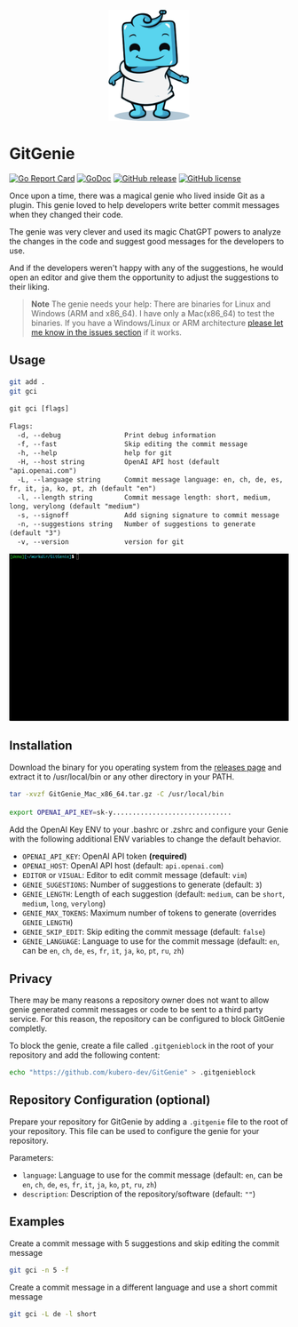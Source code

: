 <p align="center"><img src="docs/img/mascot.png" height="200" /></p>

# GitGenie
  
  [![Go Report Card](https://goreportcard.com/badge/github.com/mms-gianni/GitGenie)](https://goreportcard.com/report/github.com/mms-gianni/GitGenie)
  [![GoDoc](https://godoc.org/github.com/mms-gianni/GitGenie?status.svg)](https://godoc.org/github.com/mms-gianni/GitGenie)
  [![GitHub release](https://img.shields.io/github/release/mms-gianni/GitGenie.svg)](https://github.com/kubero-dev/GitGenie/releases/)
  [![GitHub license](https://img.shields.io/github/license/mms-gianni/GitGenie.svg)](https://github.com/kubero-dev/GitGenie/blob/main/LICENSE)


Once upon a time, there was a magical genie who lived inside Git as a plugin. This genie loved to help developers write better commit messages when they changed their code.

The genie was very clever and used its magic ChatGPT powers to analyze the changes in the code and suggest good messages for the developers to use.

And if the developers weren't happy with any of the suggestions, he would open an editor and give them the opportunity to adjust the suggestions to their liking.

> **Note**
> The genie needs your help: There are binaries for Linux and Windows (ARM and x86_64). I have only a Mac(x86_64) to test the binaries. If you have a Windows/Linux or ARM architecture [please let me know in the issues section](https://github.com/kubero-dev/GitGenie/issues/2) if it works.

## Usage
    
```bash
git add . 
git gci 
```

```
git gci [flags]

Flags:
  -d, --debug                Print debug information
  -f, --fast                 Skip editing the commit message
  -h, --help                 help for git
  -H, --host string          OpenAI API host (default "api.openai.com")
  -L, --language string      Commit message language: en, ch, de, es, fr, it, ja, ko, pt, zh (default "en")
  -l, --length string        Commit message length: short, medium, long, verylong (default "medium")
  -s, --signoff              Add signing signature to commit message
  -n, --suggestions string   Number of suggestions to generate (default "3")
  -v, --version              version for git
```
<img src="docs/img/demo.gif" />

## Installation

Download the binary for you operating system from the [releases page](https://github.com/mms-gianni/GitGenie/releases/latest) and extract it to /usr/local/bin or any other directory in your PATH.

```bash 
tar -xvzf GitGenie_Mac_x86_64.tar.gz -C /usr/local/bin

export OPENAI_API_KEY=sk-y..............................
```

Add the OpenAI Key ENV to your .bashrc or .zshrc and configure your Genie with the following additional ENV variables to change the default behavior.

- `OPENAI_API_KEY`: OpenAI API token **(required)**
- `OPENAI_HOST`: OpenAI API host (default: `api.openai.com`)
- `EDITOR` or `VISUAL`: Editor to edit commit message (default: `vim`)
- `GENIE_SUGESTIONS`: Number of suggestions to generate (default: `3`)
- `GENIE_LENGTH`: Length of each suggestion (default: `medium`, can be `short`, `medium`, `long`, `verylong`)
- `GENIE_MAX_TOKENS`: Maximum number of tokens to generate (overrides `GENIE_LENGTH`)
- `GENIE_SKIP_EDIT`: Skip editing the commit message (default: `false`)
- `GENIE_LANGUAGE`: Language to use for the commit message (default: `en`, can be `en`, `ch`, `de`, `es`, `fr`, `it`, `ja`, `ko`, `pt`, `ru`, `zh`)

## Privacy
There may be many reasons a repository owner does not want to allow genie generated commit messages or code to be sent to a third party service. For this reason, the repository can be configured to block GitGenie completly.

To block the genie, create a file called `.gitgenieblock` in the root of your repository and add the following content:

```bash
echo "https://github.com/kubero-dev/GitGenie" > .gitgenieblock
```

## Repository Configuration (optional)
Prepare your repository for GitGenie by adding a `.gitgenie` file to the root of your repository. This file can be used to configure the genie for your repository.

Parameters: 
- `language`: Language to use for the commit message (default: `en`, can be `en`, `ch`, `de`, `es`, `fr`, `it`, `ja`, `ko`, `pt`, `ru`, `zh`)
- `description`: Description of the repository/software (default: `""`)

## Examples

Create a commit message with 5 suggestions and skip editing the commit message
```bash
git gci -n 5 -f
```

Create a commit message in a different language and use a short commit message
```bash
git gci -L de -l short
```

